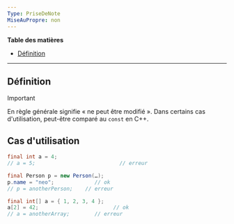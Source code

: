 ```yaml
---
Type: PriseDeNote
MiseAuPropre: non
---
```

**Table des matières**
- [Définition](#d%C3%A9finition)

___
## Définition
>[!important]
>En règle générale signifie « ne peut être modifié ». Dans certains cas d'utilisation, peut-être comparé au `const` en C++.

## Cas d'utilisation
```java
final int a = 4; 
// a = 5;                           // erreur
```
```java
final Person p = new Person(…); 
p.name = "neo";             // ok 
// p = anotherPerson;    // erreur
```
```java
final int[] a = { 1, 2, 3, 4 }; 
a[2] = 42;                        // ok 
// a = anotherArray;        // erreur
```

